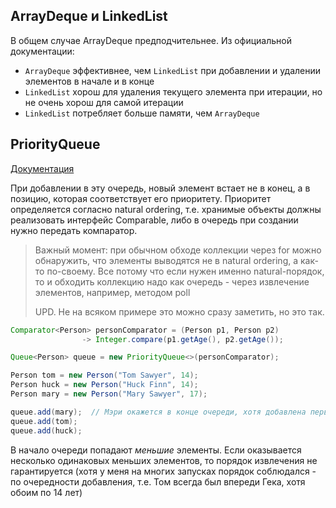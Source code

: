 ## ArrayDeque и LinkedList

В общем случае ArrayDeque предподчительнее. Из официальной документации:

* `ArrayDeque` эффективнее, чем `LinkedList` при добавлении и удалении элементов в начале и в конце
* `LinkedList` хорош для удаления текущего элемента при итерации, но не очень хорош для самой итерации
* `LinkedList` потребляет больше памяти, чем `ArrayDeque`

## PriorityQueue

[Документация](https://docs.oracle.com/javase/7/docs/api/java/util/PriorityQueue.html)

При добавлении в эту очередь, новый элемент встает не в конец, а в позицию, которая соответствует его приоритету. Приоритет определяется согласно natural ordering, т.е. хранимые объекты должны реализовать интерфейс Comparable, либо в очередь при создании нужно передать компаратор.

> Важный момент: при обычном обходе коллекции через for можно обнаружить, что элементы выводятся не в natural ordering, а как-то по-своему. Все потому что если нужен именно natural-порядок, то и обходить коллекцию надо как очередь - через извлечение элементов, например, методом poll
>
> UPD. Не на всяком примере это можно сразу заметить, но это так.

```java
Comparator<Person> personComparator = (Person p1, Person p2)
                -> Integer.compare(p1.getAge(), p2.getAge());

Queue<Person> queue = new PriorityQueue<>(personComparator);

Person tom = new Person("Tom Sawyer", 14);
Person huck = new Person("Huck Finn", 14);
Person mary = new Person("Mary Sawyer", 17);

queue.add(mary);  // Мэри окажется в конце очереди, хотя добавлена первой
queue.add(tom);
queue.add(huck);
```

В начало очереди попадают *меньшие* элементы. Если оказывается несколько одинаковых меньших элементов, то порядок извлечения не гарантируется (хотя у меня на многих запусках порядок соблюдался - по очередности добавления, т.е. Том всегда был впереди Гека, хотя обоим по 14 лет)